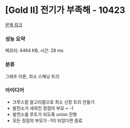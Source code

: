 # [Gold II] 전기가 부족해 - 10423 

[문제 링크](https://www.acmicpc.net/problem/10423) 

### 성능 요약

메모리: 4464 KB, 시간: 28 ms

### 분류

그래프 이론, 최소 스패닝 트리

### 아이디어

- 크루스칼 알고리즘으로 최소 신장 트리 만들기
- 발전소가 세워진 정점의 부모 = -1
- 발전소를 루트가 되도록 union 진행
- 모든 정점의 부모가 -1이 되었다면 종료
